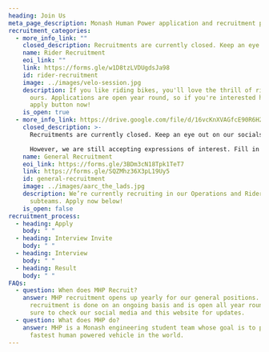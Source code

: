 ```yaml
---
heading: Join Us
meta_page_description: Monash Human Power application and recruitment page
recruitment_categories:
  - more_info_link: ""
    closed_description: Recruitments are currently closed. Keep an eye out on our socials!
    name: Rider Recruitment
    eoi_link: ""
    link: https://forms.gle/w1D8tzLVDUgdsJa98
    id: rider-recruitment
    image: ../images/velo-session.jpg
    description: If you like riding bikes, you'll love the thrill of riding one of
      ours. Applications are open year round, so if you're interested hit the
      apply button now!
    is_open: true
  - more_info_link: https://drive.google.com/file/d/16vcKnXVAGfcE90R6H2I1DYJocTa5gdcW/view?usp=sharing
    closed_description: >-
      Recruitments are currently closed. Keep an eye out on our socials!

      However, we are still accepting expressions of interest. Fill in this form!
    name: General Recruitment
    eoi_link: https://forms.gle/3BDm3cN18Tpk1TeT7
    link: https://forms.gle/SQZMhz36X3pL19Uy5
    id: general-recruitment
    image: ../images/aarc_the_lads.jpg
    description: We’re currently recruiting in our Operations and Rider Development
      subteams. Apply now below!
    is_open: false
recruitment_process:
  - heading: Apply
    body: " "
  - heading: Interview Invite
    body: " "
  - heading: Interview
    body: " "
  - heading: Result
    body: " "
FAQs:
  - question: When does MHP Recruit?
    answer: MHP recruitment opens up yearly for our general positions. Rider
      recruitment is done on an ongoing basis and is open all year round. Be
      sure to check our social media and this website for updates.
  - question: What does MHP do?
    answer: MHP is a Monash engineering student team whose goal is to produce the
      fastest human powered vehicle in the world.
---
```

